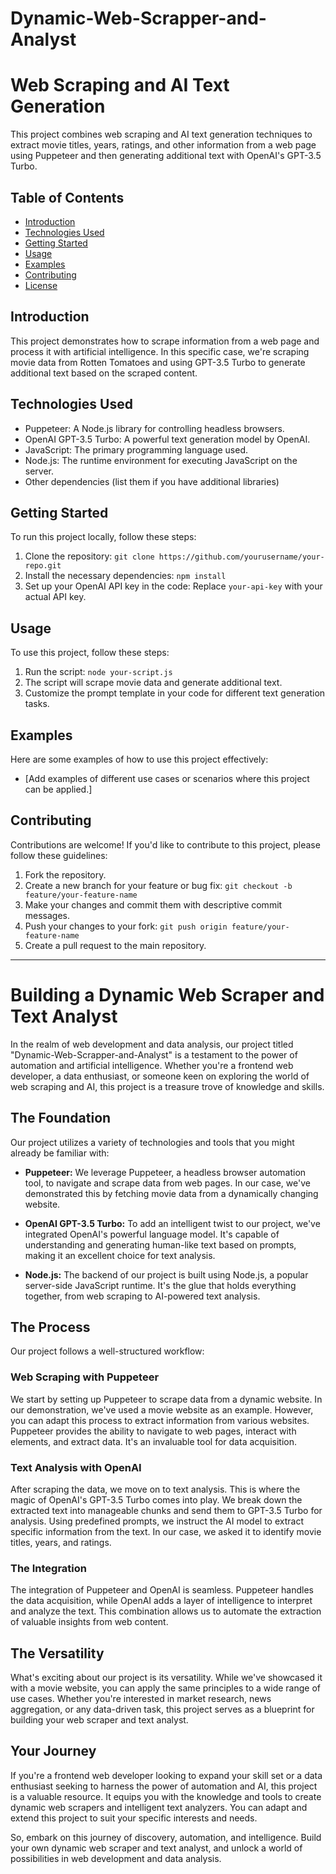 # Dynamic-Web-Scrapper-and-Analyst
# Web Scraping and AI Text Generation

This project combines web scraping and AI text generation techniques to extract movie titles, years, ratings, and other information from a web page using Puppeteer and then generating additional text with OpenAI's GPT-3.5 Turbo.

## Table of Contents
- [Introduction](#introduction)
- [Technologies Used](#technologies-used)
- [Getting Started](#getting-started)
- [Usage](#usage)
- [Examples](#examples)
- [Contributing](#contributing)
- [License](#license)

## Introduction

This project demonstrates how to scrape information from a web page and process it with artificial intelligence. In this specific case, we're scraping movie data from Rotten Tomatoes and using GPT-3.5 Turbo to generate additional text based on the scraped content.

## Technologies Used

- Puppeteer: A Node.js library for controlling headless browsers.
- OpenAI GPT-3.5 Turbo: A powerful text generation model by OpenAI.
- JavaScript: The primary programming language used.
- Node.js: The runtime environment for executing JavaScript on the server.
- Other dependencies (list them if you have additional libraries)

## Getting Started

To run this project locally, follow these steps:

1. Clone the repository: `git clone https://github.com/yourusername/your-repo.git`
2. Install the necessary dependencies: `npm install`
3. Set up your OpenAI API key in the code: Replace `your-api-key` with your actual API key.

## Usage

To use this project, follow these steps:

1. Run the script: `node your-script.js`
2. The script will scrape movie data and generate additional text.
3. Customize the prompt template in your code for different text generation tasks.

## Examples

Here are some examples of how to use this project effectively:

- [Add examples of different use cases or scenarios where this project can be applied.]

## Contributing

Contributions are welcome! If you'd like to contribute to this project, please follow these guidelines:

1. Fork the repository.
2. Create a new branch for your feature or bug fix: `git checkout -b feature/your-feature-name`
3. Make your changes and commit them with descriptive commit messages.
4. Push your changes to your fork: `git push origin feature/your-feature-name`
5. Create a pull request to the main repository.

------------------------------------------------------------------------

# Building a Dynamic Web Scraper and Text Analyst

In the realm of web development and data analysis, our project titled "Dynamic-Web-Scrapper-and-Analyst" is a testament to the power of automation and artificial intelligence. Whether you're a frontend web developer, a data enthusiast, or someone keen on exploring the world of web scraping and AI, this project is a treasure trove of knowledge and skills.

## The Foundation

Our project utilizes a variety of technologies and tools that you might already be familiar with:

- **Puppeteer:** We leverage Puppeteer, a headless browser automation tool, to navigate and scrape data from web pages. In our case, we've demonstrated this by fetching movie data from a dynamically changing website.

- **OpenAI GPT-3.5 Turbo:** To add an intelligent twist to our project, we've integrated OpenAI's powerful language model. It's capable of understanding and generating human-like text based on prompts, making it an excellent choice for text analysis.

- **Node.js:** The backend of our project is built using Node.js, a popular server-side JavaScript runtime. It's the glue that holds everything together, from web scraping to AI-powered text analysis.

## The Process

Our project follows a well-structured workflow:

### Web Scraping with Puppeteer

We start by setting up Puppeteer to scrape data from a dynamic website. In our demonstration, we've used a movie website as an example. However, you can adapt this process to extract information from various websites. Puppeteer provides the ability to navigate to web pages, interact with elements, and extract data. It's an invaluable tool for data acquisition.

### Text Analysis with OpenAI

After scraping the data, we move on to text analysis. This is where the magic of OpenAI's GPT-3.5 Turbo comes into play. We break down the extracted text into manageable chunks and send them to GPT-3.5 Turbo for analysis. Using predefined prompts, we instruct the AI model to extract specific information from the text. In our case, we asked it to identify movie titles, years, and ratings.

### The Integration

The integration of Puppeteer and OpenAI is seamless. Puppeteer handles the data acquisition, while OpenAI adds a layer of intelligence to interpret and analyze the text. This combination allows us to automate the extraction of valuable insights from web content.

## The Versatility

What's exciting about our project is its versatility. While we've showcased it with a movie website, you can apply the same principles to a wide range of use cases. Whether you're interested in market research, news aggregation, or any data-driven task, this project serves as a blueprint for building your web scraper and text analyst.

## Your Journey

If you're a frontend web developer looking to expand your skill set or a data enthusiast seeking to harness the power of automation and AI, this project is a valuable resource. It equips you with the knowledge and tools to create dynamic web scrapers and intelligent text analyzers. You can adapt and extend this project to suit your specific interests and needs.

So, embark on this journey of discovery, automation, and intelligence. Build your own dynamic web scraper and text analyst, and unlock a world of possibilities in web development and data analysis.

